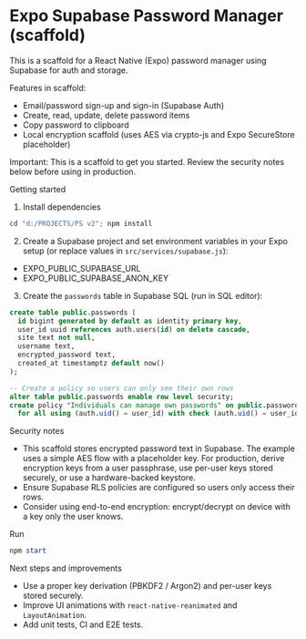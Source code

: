 # Expo Supabase Password Manager (scaffold)

This is a scaffold for a React Native (Expo) password manager using Supabase for auth and storage.

Features in scaffold:
- Email/password sign-up and sign-in (Supabase Auth)
- Create, read, update, delete password items
- Copy password to clipboard
- Local encryption scaffold (uses AES via crypto-js and Expo SecureStore placeholder)

Important: This is a scaffold to get you started. Review the security notes below before using in production.

Getting started

1. Install dependencies

```powershell
cd "d:/PROJECTS/PS v2"; npm install
```

2. Create a Supabase project and set environment variables in your Expo setup (or replace values in `src/services/supabase.js`):
- EXPO_PUBLIC_SUPABASE_URL
- EXPO_PUBLIC_SUPABASE_ANON_KEY

3. Create the `passwords` table in Supabase SQL (run in SQL editor):

```sql
create table public.passwords (
  id bigint generated by default as identity primary key,
  user_id uuid references auth.users(id) on delete cascade,
  site text not null,
  username text,
  encrypted_password text,
  created_at timestamptz default now()
);

-- Create a policy so users can only see their own rows
alter table public.passwords enable row level security;
create policy "Individuals can manage own passwords" on public.passwords
  for all using (auth.uid() = user_id) with check (auth.uid() = user_id);
```

Security notes
- This scaffold stores encrypted password text in Supabase. The example uses a simple AES flow with a placeholder key. For production, derive encryption keys from a user passphrase, use per-user keys stored securely, or use a hardware-backed keystore.
- Ensure Supabase RLS policies are configured so users only access their rows.
- Consider using end-to-end encryption: encrypt/decrypt on device with a key only the user knows.

Run

```powershell
npm start
```

Next steps and improvements
- Use a proper key derivation (PBKDF2 / Argon2) and per-user keys stored securely.
- Improve UI animations with `react-native-reanimated` and `LayoutAnimation`.
- Add unit tests, CI and E2E tests.
